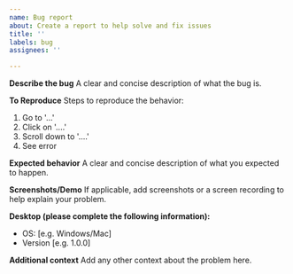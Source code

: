 ```yaml
---
name: Bug report
about: Create a report to help solve and fix issues
title: ''
labels: bug
assignees: ''

---
```


**Describe the bug**
A clear and concise description of what the bug is.

**To Reproduce**
Steps to reproduce the behavior:
1. Go to '...'
2. Click on '....'
3. Scroll down to '....'
4. See error

**Expected behavior**
A clear and concise description of what you expected to happen.

**Screenshots/Demo**
If applicable, add screenshots or a screen recording to help explain your problem.

**Desktop (please complete the following information):**
 - OS: [e.g. Windows/Mac]
 - Version [e.g. 1.0.0]

**Additional context**
Add any other context about the problem here.
